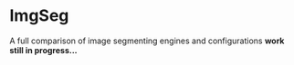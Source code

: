 # ImgSeg
A full comparison of image segmenting engines and configurations
**work still in progress...**
